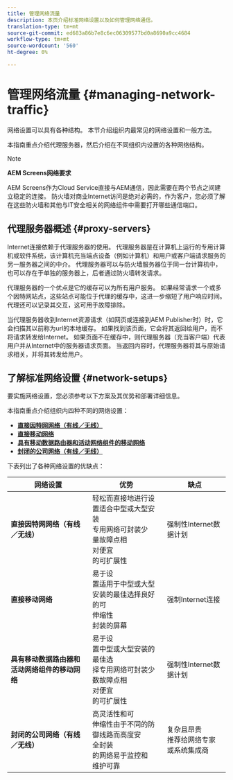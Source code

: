 ```yaml
---
title: 管理网络流量
description: 本页介绍标准网络设置以及如何管理网络通信。
translation-type: tm+mt
source-git-commit: ed683a86b7e8c6ec06309577bd0a8690a9cc4684
workflow-type: tm+mt
source-wordcount: '560'
ht-degree: 0%

---
```



# 管理网络流量 {#managing-network-traffic}

网络设置可以具有各种结构。 本节介绍组织内最常见的网络设置和一般方法。

本指南重点介绍代理服务器，然后介绍在不同组织内设置的各种网络结构。

>[!NOTE]
>
>**AEM Screens网络要求**
>
>AEM Screens作为Cloud Service直接与AEM通信，因此需要在两个节点之间建立稳定的连接。 防火墙对商业Internet访问是绝对必需的，作为客户，您必须了解在这些防火墙和其他与IT安全相关的网络组件中需要打开哪些通信端口。

## 代理服务器概述 {#proxy-servers}

Internet连接依赖于代理服务器的使用。 代理服务器是在计算机上运行的专用计算机或软件系统，该计算机充当端点设备（例如计算机）和用户或客户端请求服务的另一服务器之间的中介。 代理服务器可以与防火墙服务器位于同一台计算机中，也可以存在于单独的服务器上，后者通过防火墙转发请求。

代理服务器的一个优点是它的缓存可以为所有用户服务。 如果经常请求一个或多个因特网站点，这些站点可能位于代理的缓存中，这进一步缩短了用户响应时间。 代理还可以记录其交互，这可用于故障排除。

当代理服务器收到Internet资源请求（如网页或连接到AEM Publisher时）时，它会扫描其以前称为url的本地缓存。 如果找到该页面，它会将其返回给用户，而不将请求转发给Internet。 如果页面不在缓存中，则代理服务器（充当客户端）代表用户并从Internet中的服务器请求页面。 当返回内容时，代理服务器将其与原始请求相关，并将其转发给用户。

## 了解标准网络设置 {#network-setups}

要实施网络设置，您必须参考以下方案及其优势和部署详细信息。

本指南重点介绍组织内四种不同的网络设置：

* **[直接因特网网络（有线／无线）](/help/using/direct-internet-network.md)**
* **[直接移动网络](/help/using/mobile-network.md)**
* **[具有移动数据路由器和活动网络组件的移动网络](/help/using/mobile-network-router.md)**
* **[封闭的公司网络（有线／无线）](/help/using/enclosed-corporate-network.md)**

下表列出了各种网络设置的优缺点：

| 网络设置 | 优势 | 缺点 |
|--- |--- |--- |
| **直接因特网网络（有线／无线）** | 轻松而直接地进行设<br>置适合中型或大型安装<br>专用网络可封装少<br>量故障点相<br>对便宜<br>的可扩展性 | 强制性Internet数据计划 |
| **直接移动网络** | 易于设<br>置适用于中型或大型安装的最佳选择良好的可<br>伸缩性<br>封装的屏幕 | 强制Internet连接 |
| **具有移动数据路由器和活动网络组件的移动网络** | 易于设<br>置中型或大型安装的最佳选<br>择专用网络可封装少<br>数故障点相<br>对便宜<br>的可扩展性 | 强制性Internet数据计划 |
| **封闭的公司网络（有线／无线）** | 高灵活性和可<br>伸缩性由于不同的防御线路而高度安<br>全封装<br>的网络易于监控和<br>维护可靠 | 复杂且昂贵<br>推荐给网络专家或系统集成商 |
